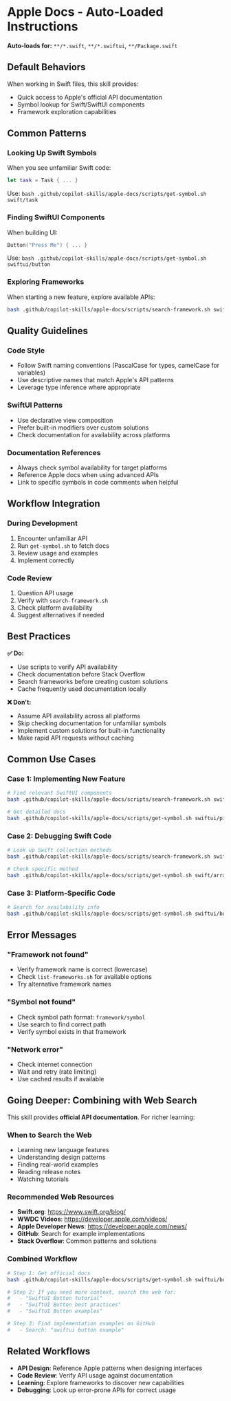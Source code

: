 # Apple Docs - Auto-Loaded Instructions

**Auto-loads for:** `**/*.swift`, `**/*.swiftui`, `**/Package.swift`

## Default Behaviors

When working in Swift files, this skill provides:
- Quick access to Apple's official API documentation
- Symbol lookup for Swift/SwiftUI components
- Framework exploration capabilities

## Common Patterns

### Looking Up Swift Symbols

When you see unfamiliar Swift code:
```swift
let task = Task { ... }
```

Use: `bash .github/copilot-skills/apple-docs/scripts/get-symbol.sh swift/task`

### Finding SwiftUI Components

When building UI:
```swift
Button("Press Me") { ... }
```

Use: `bash .github/copilot-skills/apple-docs/scripts/get-symbol.sh swiftui/button`

### Exploring Frameworks

When starting a new feature, explore available APIs:
```bash
bash .github/copilot-skills/apple-docs/scripts/search-framework.sh swiftui "navigation"
```

## Quality Guidelines

### Code Style
- Follow Swift naming conventions (PascalCase for types, camelCase for variables)
- Use descriptive names that match Apple's API patterns
- Leverage type inference where appropriate

### SwiftUI Patterns
- Use declarative view composition
- Prefer built-in modifiers over custom solutions
- Check documentation for availability across platforms

### Documentation References
- Always check symbol availability for target platforms
- Reference Apple docs when using advanced APIs
- Link to specific symbols in code comments when helpful

## Workflow Integration

### During Development
1. Encounter unfamiliar API
2. Run `get-symbol.sh` to fetch docs
3. Review usage and examples
4. Implement correctly

### Code Review
1. Question API usage
2. Verify with `search-framework.sh`
3. Check platform availability
4. Suggest alternatives if needed

## Best Practices

**✅ Do:**
- Use scripts to verify API availability
- Check documentation before Stack Overflow
- Search frameworks before creating custom solutions
- Cache frequently used documentation locally

**❌ Don't:**
- Assume API availability across all platforms
- Skip checking documentation for unfamiliar symbols
- Implement custom solutions for built-in functionality
- Make rapid API requests without caching

## Common Use Cases

### Case 1: Implementing New Feature
```bash
# Find relevant SwiftUI components
bash .github/copilot-skills/apple-docs/scripts/search-framework.sh swiftui "picker"

# Get detailed docs
bash .github/copilot-skills/apple-docs/scripts/get-symbol.sh swiftui/picker
```

### Case 2: Debugging Swift Code
```bash
# Look up Swift collection methods
bash .github/copilot-skills/apple-docs/scripts/search-framework.sh swift "array"

# Check specific method
bash .github/copilot-skills/apple-docs/scripts/get-symbol.sh swift/array/map
```

### Case 3: Platform-Specific Code
```bash
# Search for availability info
bash .github/copilot-skills/apple-docs/scripts/get-symbol.sh swiftui/button --json | jq '.metadata.platforms'
```

## Error Messages

### "Framework not found"
- Verify framework name is correct (lowercase)
- Check `list-frameworks.sh` for available options
- Try alternative framework names

### "Symbol not found"
- Check symbol path format: `framework/symbol`
- Use search to find correct path
- Verify symbol exists in that framework

### "Network error"
- Check internet connection
- Wait and retry (rate limiting)
- Use cached results if available

## Going Deeper: Combining with Web Search

This skill provides **official API documentation**. For richer learning:

### When to Search the Web
- Learning new language features
- Understanding design patterns
- Finding real-world examples
- Reading release notes
- Watching tutorials

### Recommended Web Resources
- **Swift.org**: https://www.swift.org/blog/
- **WWDC Videos**: https://developer.apple.com/videos/
- **Apple Developer News**: https://developer.apple.com/news/
- **GitHub**: Search for example implementations
- **Stack Overflow**: Common patterns and solutions

### Combined Workflow
```bash
# Step 1: Get official docs
bash .github/copilot-skills/apple-docs/scripts/get-symbol.sh swiftui/button

# Step 2: If you need more context, search the web for:
#   - "SwiftUI Button tutorial"
#   - "SwiftUI Button best practices"
#   - "SwiftUI Button examples"

# Step 3: Find implementation examples on GitHub
#   - Search: "swiftui button example"
```

## Related Workflows

- **API Design**: Reference Apple patterns when designing interfaces
- **Code Review**: Verify API usage against documentation
- **Learning**: Explore frameworks to discover new capabilities
- **Debugging**: Look up error-prone APIs for correct usage
